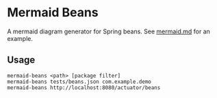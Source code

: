 # Mermaid Beans

A mermaid diagram generator for Spring beans.
See [mermaid.md](./tests/mermaid.md) for an example.

## Usage

```
mermaid-beans <path> [package filter]
mermaid-beans tests/beans.json com.example.demo
mermaid-beans http://localhost:8080/actuator/beans
```
